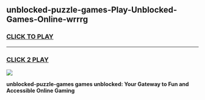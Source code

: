 
## unblocked-puzzle-games-Play-Unblocked-Games-Online-wrrrg
<h3>
<a href="https://premium76.site?title=unblocked-puzzle-games&ref=24A">CLICK TO PLAY</a></h3>
<hr>

<h3>
<a href="https://premium76.site?title=unblocked-puzzle-games&ref=24A">CLICK 2 PLAY</a>
  
</h3>

<a href="https://premium76.site?title=unblocked-puzzle-games&ref=24A"><img src="https://clearcache.store/games.png"></a>


**unblocked-puzzle-games games unblocked: Your Gateway to Fun and Accessible Online Gaming**
